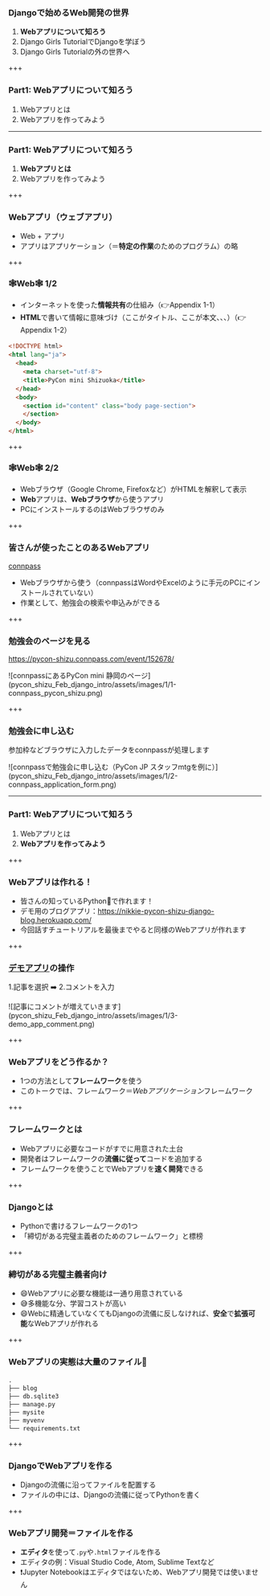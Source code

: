 ### Djangoで始めるWeb開発の世界

1. **Webアプリについて知ろう**
2. Django Girls TutorialでDjangoを学ぼう
3. Django Girls Tutorialの外の世界へ

+++

### Part1: Webアプリについて知ろう

1. Webアプリとは
2. Webアプリを作ってみよう

---

### Part1: Webアプリについて知ろう

1. **Webアプリとは**
2. Webアプリを作ってみよう

+++

### Webアプリ（ウェブアプリ）

- Web + アプリ
- アプリはアプリケーション（＝**特定の作業**のためのプログラム）の略

+++

### 🕸️Web🕸️ 1/2

- インターネットを使った**情報共有**の仕組み（👉Appendix 1-1）
- **HTML**で書いて情報に意味づけ（ここがタイトル、ここが本文、、、）（👉Appendix 1-2）

```html
<!DOCTYPE html>
<html lang="ja">
  <head>
    <meta charset="utf-8">
    <title>PyCon mini Shizuoka</title>
  </head>
  <body>
    <section id="content" class="body page-section">
    </section>
  </body>
</html>
```

+++

### 🕸️Web🕸️ 2/2

- Webブラウザ（Google Chrome, Firefoxなど）がHTMLを解釈して表示
- **Web**アプリは、**Webブラウザ**から使うアプリ
- PCにインストールするのはWebブラウザのみ

+++

### 皆さんが使ったことのあるWebアプリ

[connpass](https://connpass.com/)

- Webブラウザから使う（connpassはWordやExcelのように手元のPCにインストールされていない）
- 作業として、勉強会の検索や申込みができる

+++

### 勉強会のページを見る

https://pycon-shizu.connpass.com/event/152678/

<span class="eighty-percent-img">
![connpassにあるPyCon mini 静岡のページ](pycon_shizu_Feb_django_intro/assets/images/1/1-connpass_pycon_shizu.png)
</span>

+++

### 勉強会に申し込む

参加枠などブラウザに入力したデータをconnpassが処理します

<span class="sixty-percent-img">
![connpassで勉強会に申し込む（PyCon JP スタッフmtgを例に）](pycon_shizu_Feb_django_intro/assets/images/1/2-connpass_application_form.png)
</span>

---

### Part1: Webアプリについて知ろう

1. Webアプリとは
2. **Webアプリを作ってみよう**

+++

### Webアプリは作れる！

- 皆さんの知っているPython🐍で作れます！
- デモ用のブログアプリ：https://nikkie-pycon-shizu-django-blog.herokuapp.com/
- 今回話すチュートリアルを最後までやると同様のWebアプリが作れます

+++

### [デモアプリ](https://nikkie-pycon-shizu-django-blog.herokuapp.com/)の操作

1.記事を選択 ➡️ 2.コメントを入力

<span class="eighty-percent-img">
![記事にコメントが増えていきます](pycon_shizu_Feb_django_intro/assets/images/1/3-demo_app_comment.png)
</span>

+++

### Webアプリをどう作るか？

- 1つの方法として**フレームワーク**を使う
- このトークでは、フレームワーク＝*Webアプリケーション*フレームワーク

+++

### フレームワークとは

- Webアプリに必要なコードがすでに用意された土台
- 開発者はフレームワークの**流儀に従って**コードを追加する
- フレームワークを使うことでWebアプリを**速く開発**できる

+++

### Djangoとは

- Pythonで書けるフレームワークの1つ
- 「締切がある完璧主義者のためのフレームワーク」と標榜

+++

### 締切がある完璧主義者向け

- 😄Webアプリに必要な機能は一通り用意されている
- 😅多機能な分、学習コストが高い
- 😄Webに精通していなくてもDjangoの流儀に反しなければ、**安全**で**拡張可能**なWebアプリが作れる

+++

### Webアプリの実態は大量のファイル📁

```plaintext
.
├── blog
├── db.sqlite3
├── manage.py
├── mysite
├── myvenv
└── requirements.txt
```

+++

### DjangoでWebアプリを作る

- Djangoの流儀に沿ってファイルを配置する
- ファイルの中には、Djangoの流儀に従ってPythonを書く

+++

### Webアプリ開発＝ファイルを作る

- **エディタ**を使って`.py`や`.html`ファイルを作る
- エディタの例：Visual Studio Code, Atom, Sublime Textなど
- ❗️Jupyter Notebookはエディタではないため、Webアプリ開発では使いません
